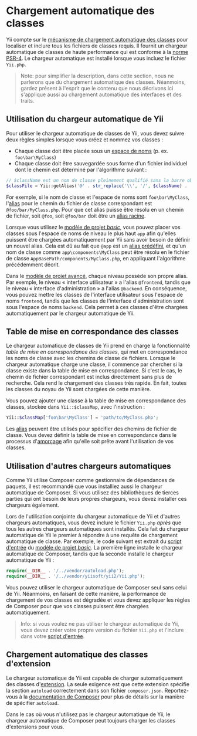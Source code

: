 Chargement automatique des classes
==================================

Yii compte sur le [mécanisme de chargement automatique des classes](http://www.php.net/manual/en/language.oop5.autoload.php) pour localiser et inclure tous les fichiers de classes requis. Il fournit un chargeur automatique de classes de haute performance qui est conforme à la [norme PSR-4](https://github.com/php-fig/fig-standards/blob/master/accepted/PSR-4-autoloader.md). Le chargeur automatique est installé lorsque vous incluez le fichier `Yii.php`.

> Note: pour simplifier la description, dans cette section, nous ne parlerons que du chargement automatique des classes. Néanmoins, gardez présent à l'esprit que le contenu que nous décrivons ici s'applique aussi au chargement automatique des interfaces et des traits. 


Utilisation du chargeur automatique de Yii <span id="using-yii-autoloader"></span>
------------------------------------------

Pour utiliser le chargeur automatique de classes de Yii, vous devez suivre deux règles simples lorsque vous créez et nommez vos classes :

* Chaque classe doit être placée sous un [espace de noms](http://php.net/manual/en/language.namespaces.php) (p. ex. `foo\bar\MyClass`)
* Chaque classe doit être sauvegardée sous forme d'un fichier individuel dont le chemin est déterminé par l'algorithme suivant : 

```php
// $className est un nom de classe pleinement qualifié sans la barre oblique inversée de tête
$classFile = Yii::getAlias('@' . str_replace('\\', '/', $className) . '.php');
```

For exemple, si le nom de classe et l'espace de noms sont `foo\bar\MyClass`, l'[alias](concept-aliases.md) pour le chemin du fichier de classe correspondant est `@foo/bar/MyClass.php`. Pour que cet alias puisse être résolu en un chemin de fichier, soit `@foo`, soit `@foo/bar` doit être un [alias racine](concept-aliases.md#defining-aliases).

Lorsque vous utilisez le [modèle de projet *basic*](start-installation.md), vous pouvez placer vos classes sous l'espace de noms de niveau le plus haut `app` afin qu'elles puissent être chargées automatiquement par Yii sans avoir besoin de définir un nouvel alias. Cela est dû au fait que `@app` est un [alias prédéfini](concept-aliases.md#predefined-aliases), et qu'un nom de classe comme `app\components\MyClass` peut être résolu en le fichier de classe `AppBasePath/components/MyClass.php`, en appliquant l'algorithme précédemment décrit. 

Dans le [modèle de projet avancé](https://github.com/yiisoft/yii2-app-advanced/blob/master/docs/guide/README.md), chaque niveau possède son propre alias. Par exemple, le niveau « interface utilisateur » a l'alias `@frontend`, tandis que le niveau « interface d'administration » a l'alias `@backend`. En conséquence, vous pouvez mettre les classes de l'interface utilisateur sous l'espace de noms `frontend`, tandis que les classes de l'interface d'administration sont sous l'espace de noms `backend`. Cela permet à ces classes d'être chargées automatiquement par le chargeur automatique de Yii. 

Table de mise en correspondance des classes <span id="class-map"></span>
-------------------------------------------

Le chargeur automatique de classes de Yii prend en charge la fonctionnalité *table de mise en correspondance des classes*, qui met en correspondance les noms de classe avec les chemins de classe de fichiers. Lorsque le chargeur automatique charge une classe, il commence par chercher si la classe existe dans la table de mise en correspondance. Si c'est le cas, le chemin de fichier correspondant est inclus directement sans plus de recherche. Cela rend le chargement des classes très rapide. En fait, toutes les classes du noyau de Yii sont chargées de cette manière. 

Vous pouvez ajouter une classe à la table de mise en correspondance des classes, stockée dans `Yii::$classMap`, avec l'instruction :

```php
Yii::$classMap['foo\bar\MyClass'] = 'path/to/MyClass.php';
```

Les [alias](concept-aliases.md) peuvent être utilisés pour spécifier des chemins de fichier de classe. Vous devez définir la table de mise en correspondance dans le processus d'[amorçage](runtime-bootstrapping.md) afin qu'elle soit prête avant l'utilisation de vos classes. 


Utilisation d'autres chargeurs automatiques <span id="using-other-autoloaders"></span>
-------------------------------------------

Comme Yii utilise Composer comme gestionnaire de dépendances de paquets, il est recommandé que vous installiez aussi le chargeur automatique de Composer. Si vous utilisez des bibliothèques de tierces parties qui ont besoin de leurs propres chargeurs, vous devez installer ces chargeurs également. 

Lors de l'utilisation conjointe du chargeur automatique de Yii et d'autres chargeurs automatiques, vous devez inclure le fichier `Yii.php` *après* que tous les autres chargeurs automatiques sont installés. Cela fait du chargeur automatique de Yii le premier à répondre à une requête de chargement automatique de classe. Par exemple, le code suivant est extrait du [script d'entrée](structure-entry-scripts.md) du [modèle de projet *basic*](start-installation.md). La première ligne installe le chargeur automatique de Composer, tandis que la seconde installe le chargeur automatique de Yii :

```php
require(__DIR__ . '/../vendor/autoload.php');
require(__DIR__ . '/../vendor/yiisoft/yii2/Yii.php');
```

Vous pouvez utiliser le chargeur automatique de Composer seul sans celui de Yii. Néanmoins, en faisant de cette manière, la performance de chargement de vos classes est dégradée et vous devez appliquer les règles de Composer pour que vos classes puissent être chargées automatiquement. 

> Info: si vous voulez ne pas utiliser le chargeur automatique de Yii, vous devez créer votre propre version du fichier `Yii.php` et l'inclure dans votre [script d'entrée](structure-entry-scripts.md).


Chargement automatique des classes d'extension <span id="autoloading-extension-classes"></span>
----------------------------------------------

Le chargeur automatique de Yii est capable de charger automatiquement des classes d'[extension](structure-extensions.md). La seule exigence est que cette extension spécifie la section `autoload` correctement dans son fichier `composer.json`. Reportez-vous à la [documentation de Composer](https://getcomposer.org/doc/04-schema.md#autoload) pour plus de détails sur la manière de spécifier `autoload`.

Dans le cas où vous n'utilisez pas le chargeur automatique de Yii, le chargeur automatique de Composer peut toujours charger les classes d'extensions pour vous. 
